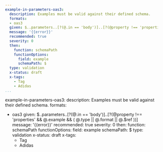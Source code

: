 ```yaml
---
example-in-parameters-oas3:
  description: Examples must be valid against their defined schema.
  formats:
  - oas3
  given: $..parameters..[?(@.in == 'body')]..[?(@property !== 'properties' && @.example && ( @.type || @.format || @.$ref ))]
  message: '{{error}}'
  recommended: true
  severity: 0
  then:
    function: schemaPath
    functionOptions:
      field: example
      schemaPath: $
  type: validation
  x-status: draft
  x-tags:
    - Tag
    - Adidas  
...
```

example-in-parameters-oas3:
  description: Examples must be valid against their defined schema.
  formats:
  - oas3
  given: $..parameters..[?(@.in == 'body')]..[?(@property !== 'properties' && @.example && ( @.type || @.format || @.$ref ))]
  message: '{{error}}'
  recommended: true
  severity: 0
  then:
    function: schemaPath
    functionOptions:
      field: example
      schemaPath: $
  type: validation
  x-status: draft
  x-tags:
    - Tag
    - Adidas 